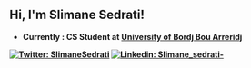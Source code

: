 <h2> Hi, I'm Slimane Sedrati!</h2>

- <p><b>Currently : CS Student at  <a href="https://www.univ-bba.dz/"> University of Bordj Bou Arreridj
</a>

[![Twitter: SlimaneSedrati](https://img.shields.io/reddit/user-karma/combined/slimane_sedrati?style=social)](https://www.reddit.com/user/Slimane_Sedrati)  [![Linkedin: Slimane_sedrati-](https://img.shields.io/badge/-Slimane_sedrati-blue?style=flat-square&logo=Linkedin&logoColor=white&link=https://www.linkedin.com/in/slimane-sedrati-02159021b)](https://www.linkedin.com/in/slimane-sedrati-02159021b)



